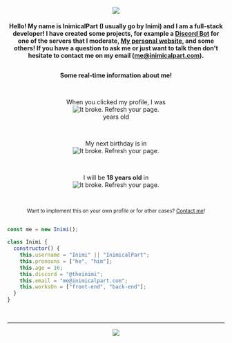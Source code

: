 
  <p align="center">
  <img src="https://i.imgur.com/tUlzphq.png"
       </p>
 
<h4 align="center">
  Hello! My name is InimicalPart (I usually go by Inimi) and I am a full-stack developer! I have created some projects, for example a <a href="https://github.com/InimicalPart/InBot">Discord Bot</a> for one of the servers that I moderate, <a href="https://inimicalpart.com">My personal website</a>, and some others! If you have a question to ask me or just want to talk then don't hesitate to contact me on my email (<a href="mailto:me@inimicalpart.com?subject=Hello good friend c;">me@inimicalpart.com</a>).
</h4>

##
<p align="center"><b>Some real-time information about me!</b></p>
<br/>
<p align="center">When you clicked my profile, I was<br>
<img title="My age in exact years" alt="It broke. Refresh your page." src="https://api.inimicalpart.com/v1/img.png?years"></img><br>
   years old</p>
</p><br>
  <!--<p align="center">My next birthday is in
<img title="My next birthday in seconds" alt="It broke. Refresh your page." src="https://api.inimicalpart.com/v1/img.png?secondsLeft"></img>
   seconds</p>-->
  <p align="center">My next birthday is in<br>
<img title="My next birthday" alt="It broke. Refresh your page." src="https://api.inimicalpart.com/v1/img.png?prettyLeft"></img></p><br>
  <p align="center">I will be <b>18 years old</b> in<br>
<img title="My next birthday" alt="It broke. Refresh your page." src="https://api.inimicalpart.com/v1/img.png?prettyLeft&untilAge=18"></img></p><br>

<p align="center"><sub <b>Want to implement this on your own profile or for other cases? <a href="mailto:me@inimicalpart.com?subject=RT Information Implementation&body=Hey there friend! Thanks for checking out my profile! Please remove this text and provide your birthday (as precise as possible) in the 'yyyy-mm-dd hh:mm:ss AM/PM' format! If you don't include AM/PM, I'll assume it's 24 hour time. I'll get back to you as soon as possible with how to set this up for your purpose. Thank you <3">Contact me</a>!</b></sub></p>
</p>


<!--<h3 align="left">
 inimicalpart-identity.js
</h3>-->

##

```javascript
const me = new Inimi();

class Inimi {
  constructor() {
    this.username = "Inimi" || "InimicalPart";
    this.pronouns = ["he", "him"];
    this.age = 16;
    this.discord = "@theinimi";
    this.email = "me@inimicalpart.com";
    this.worksOn = ["front-end", "back-end"];
  }
}

```
<br><hr><p align="center">
<a href="https://ko-fi.com/M4M0K8G9L"><img src="https://ko-fi.com/img/githubbutton_sm.svg"/></a>
</p>
